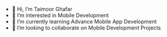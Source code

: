 - 👋 Hi, I’m Taimoor Ghafar
- 👀 I’m interested in Mobile Development
- 🌱 I’m currently learning Advance Mobile App Development
- 💞️ I’m looking to collaborate on Mobile Development Projects
<!--- 📫 <a href='google.com'>Google</a> --->

<!---
taimoor522/taimoor522 is a ✨ special ✨ repository because its `README.md` (this file) appears on your GitHub profile.
You can click the Preview link to take a look at your changes.
--->
